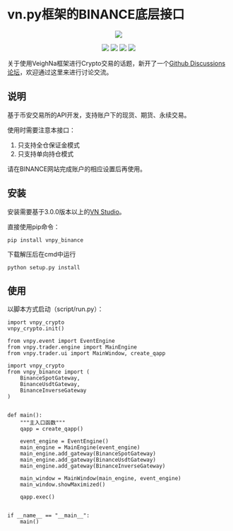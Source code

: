 # vn.py框架的BINANCE底层接口

<p align="center">
  <img src ="https://vnpy.oss-cn-shanghai.aliyuncs.com/vnpy-logo.png"/>
</p>

<p align="center">
    <img src ="https://img.shields.io/badge/version-2022.4.28-blueviolet.svg"/>
    <img src ="https://img.shields.io/badge/platform-windows|linux|macos-yellow.svg"/>
    <img src ="https://img.shields.io/badge/python-3.7|3.8|3.9|3.10-blue.svg" />
    <img src ="https://img.shields.io/github/license/vnpy/vnpy.svg?color=orange"/>
</p>

关于使用VeighNa框架进行Crypto交易的话题，新开了一个[Github Discussions论坛](https://github.com/vn-crypto/vnpy_crypto/discussions)，欢迎通过这里来进行讨论交流。

## 说明

基于币安交易所的API开发，支持账户下的现货、期货、永续交易。

使用时需要注意本接口：

1. 只支持全仓保证金模式
2. 只支持单向持仓模式

请在BINANCE网站完成账户的相应设置后再使用。

## 安装

安装需要基于3.0.0版本以上的[VN Studio](https://www.vnpy.com)。

直接使用pip命令：

```
pip install vnpy_binance
```

下载解压后在cmd中运行

```
python setup.py install
```

## 使用

以脚本方式启动（script/run.py）：

```
import vnpy_crypto
vnpy_crypto.init()

from vnpy.event import EventEngine
from vnpy.trader.engine import MainEngine
from vnpy.trader.ui import MainWindow, create_qapp

import vnpy_crypto
from vnpy_binance import (
    BinanceSpotGateway,
    BinanceUsdtGateway,
    BinanceInverseGateway
)


def main():
    """主入口函数"""
    qapp = create_qapp()

    event_engine = EventEngine()
    main_engine = MainEngine(event_engine)
    main_engine.add_gateway(BinanceSpotGateway)
    main_engine.add_gateway(BinanceUsdtGateway)
    main_engine.add_gateway(BinanceInverseGateway)

    main_window = MainWindow(main_engine, event_engine)
    main_window.showMaximized()

    qapp.exec()


if __name__ == "__main__":
    main()
```
